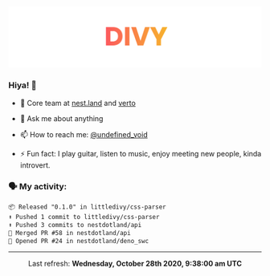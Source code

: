 
![](https://github.com/divy-work/divy-work/raw/master/assets/divy.png)

### Hiya! 👋

- 🔭 Core team at [nest.land](https://github.com/nestdotland/nest.land) and [verto](https://github.com/useverto/verto)

- 💬 Ask me about anything

- 📫 How to reach me: [@undefined_void](https://instagram.com/divy.exe)

- ⚡ Fun fact: I play guitar, listen to music, enjoy meeting new people, kinda introvert.

### 🗣 My activity:

```
📦 Released "0.1.0" in littledivy/css-parser
⬆️ Pushed 1 commit to littledivy/css-parser
⬆️ Pushed 3 commits to nestdotland/api
🎉 Merged PR #58 in nestdotland/api
💪 Opened PR #24 in nestdotland/deno_swc
```

------------
<p align="center">Last refresh: <b>Wednesday, October 28th 2020, 9:38:00 am UTC</b></p>

